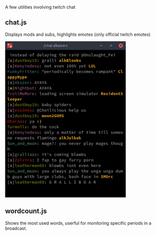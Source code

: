 A few utilities involving twitch chat

## chat.js

Displays mods and subs, highlights emotes (only official twitch emotes)

![chat](assets/chat.png)

## wordcount.js

Shows the most used words, userful for monitoring specific periods in a broadcast.
